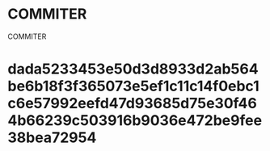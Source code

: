 # COMMITER
COMMITER






# dada5233453e50d3d8933d2ab564be6b18f3f365073e5ef1c11c14f0ebc1c6e57992eefd47d93685d75e30f464b66239c503916b9036e472be9fee38bea72954
